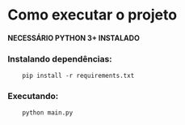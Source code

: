 # Como executar o projeto

#### NECESSÁRIO PYTHON 3+ INSTALADO

### Instalando dependências: 

        pip install -r requirements.txt
        
### Executando: 

        python main.py
